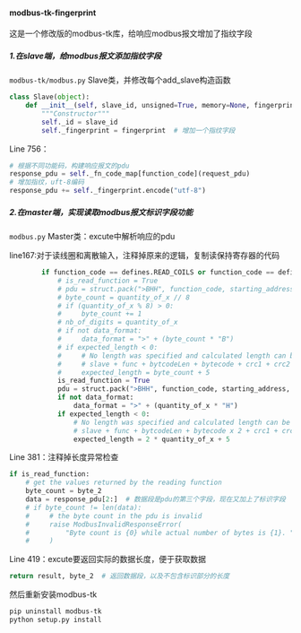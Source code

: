 #### modbus-tk-fingerprint

这是一个修改版的modbus-tk库，给响应modbus报文增加了指纹字段

##### 1.在slave端，给modbus报文添加指纹字段

`modbus-tk/modbus.py` Slave类，并修改每个add_slave构造函数

```python
class Slave(object):
    def __init__(self, slave_id, unsigned=True, memory=None, fingerprint=None):
        """Constructor"""
        self._id = slave_id
        self._fingerprint = fingerprint  # 增加一个指纹字段
```

Line 756：

```python
# 根据不同功能码，构建响应报文的pdu
response_pdu = self._fn_code_map[function_code](request_pdu)
# 增加指纹，uft-8编码
response_pdu += self._fingerprint.encode("utf-8")
```

##### 2.在master端，实现读取modbus报文标识字段功能

`modbus.py` Master类：excute中解析响应的pdu

line167:对于读线圈和离散输入，注释掉原来的逻辑，复制读保持寄存器的代码

```python
        if function_code == defines.READ_COILS or function_code == defines.READ_DISCRETE_INPUTS:
            # is_read_function = True
            # pdu = struct.pack(">BHH", function_code, starting_address, quantity_of_x)
            # byte_count = quantity_of_x // 8
            # if (quantity_of_x % 8) > 0:
            #     byte_count += 1
            # nb_of_digits = quantity_of_x
            # if not data_format:
            #     data_format = ">" + (byte_count * "B")
            # if expected_length < 0:
            #     # No length was specified and calculated length can be used:
            #     # slave + func + bytcodeLen + bytecode + crc1 + crc2
            #     expected_length = byte_count + 5
            is_read_function = True
            pdu = struct.pack(">BHH", function_code, starting_address, quantity_of_x)
            if not data_format:
                data_format = ">" + (quantity_of_x * "H")
            if expected_length < 0:
                # No length was specified and calculated length can be used:
                # slave + func + bytcodeLen + bytecode x 2 + crc1 + crc2
                expected_length = 2 * quantity_of_x + 5
```

Line 381：注释掉长度异常检查

```python
if is_read_function:
    # get the values returned by the reading function
    byte_count = byte_2
    data = response_pdu[2:]  # 数据段是pdu的第三个字段，现在又加上了标识字段
    # if byte_count != len(data):
    #     # the byte count in the pdu is invalid
    #     raise ModbusInvalidResponseError(
    #         "Byte count is {0} while actual number of bytes is {1}. ".format(byte_count, len(data))
    #     )
```

Line 419：excute要返回实际的数据长度，便于获取数据

```python
return result, byte_2  # 返回数据段，以及不包含标识部分的长度
```

然后重新安装modbus-tk

```sh
pip uninstall modbus-tk
python setup.py install
```
